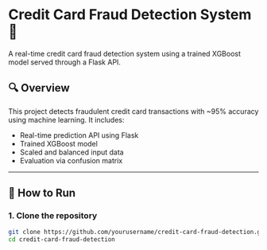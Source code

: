 # Credit Card Fraud Detection System 🚨

A real-time credit card fraud detection system using a trained XGBoost model served through a Flask API.

## 🔍 Overview

This project detects fraudulent credit card transactions with ~95% accuracy using machine learning. It includes:

- Real-time prediction API using Flask
- Trained XGBoost model
- Scaled and balanced input data
- Evaluation via confusion matrix

---

## 🚀 How to Run

### 1. Clone the repository
```bash
git clone https://github.com/yourusername/credit-card-fraud-detection.git
cd credit-card-fraud-detection
